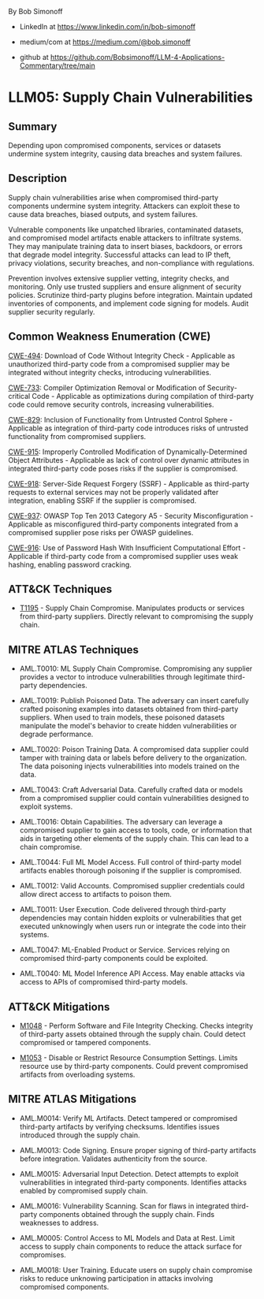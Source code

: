 By Bob Simonoff

- LinkedIn at https://www.linkedin.com/in/bob-simonoff

- medium/com at https://medium.com/@bob.simonoff

- github at https://github.com/Bobsimonoff/LLM-4-Applications-Commentary/tree/main


# LLM05: Supply Chain Vulnerabilities

## Summary 
Depending upon compromised components, services or datasets undermine system integrity, causing data breaches and system failures.


## Description

Supply chain vulnerabilities arise when compromised third-party components undermine system integrity. Attackers can exploit these to cause data breaches, biased outputs, and system failures.

Vulnerable components like unpatched libraries, contaminated datasets, and compromised model artifacts enable attackers to infiltrate systems. They may manipulate training data to insert biases, backdoors, or errors that degrade model integrity. Successful attacks can lead to IP theft, privacy violations, security breaches, and non-compliance with regulations.

Prevention involves extensive supplier vetting, integrity checks, and monitoring. Only use trusted suppliers and ensure alignment of security policies. Scrutinize third-party plugins before integration. Maintain updated inventories of components, and implement code signing for models. Audit supplier security regularly.


## Common Weakness Enumeration (CWE)

[CWE-494](https://cwe.mitre.org/data/definitions/494.html): Download of Code Without Integrity Check - Applicable as unauthorized third-party code from a compromised supplier may be integrated without integrity checks, introducing vulnerabilities.

[CWE-733](https://cwe.mitre.org/data/definitions/733.html): Compiler Optimization Removal or Modification of Security-critical Code - Applicable as optimizations during compilation of third-party code could remove security controls, increasing vulnerabilities.

[CWE-829](https://cwe.mitre.org/data/definitions/829.html): Inclusion of Functionality from Untrusted Control Sphere - Applicable as integration of third-party code introduces risks of untrusted functionality from compromised suppliers.

[CWE-915](https://cwe.mitre.org/data/definitions/915.html): Improperly Controlled Modification of Dynamically-Determined Object Attributes - Applicable as lack of control over dynamic attributes in integrated third-party code poses risks if the supplier is compromised.

[CWE-918](https://cwe.mitre.org/data/definitions/918.html): Server-Side Request Forgery (SSRF) - Applicable as third-party requests to external services may not be properly validated after integration, enabling SSRF if the supplier is compromised.

[CWE-937](https://cwe.mitre.org/data/definitions/937.html): OWASP Top Ten 2013 Category A5 - Security Misconfiguration - Applicable as misconfigured third-party components integrated from a compromised supplier pose risks per OWASP guidelines.

[CWE-916](https://cwe.mitre.org/data/definitions/916.html): Use of Password Hash With Insufficient Computational Effort - Applicable if third-party code from a compromised supplier uses weak hashing, enabling password cracking.

## ATT&CK Techniques

- [T1195](https://attack.mitre.org/techniques/T1195/) - Supply Chain Compromise. Manipulates products or services from third-party suppliers. Directly relevant to compromising the supply chain.

## MITRE ATLAS Techniques

- AML.T0010: ML Supply Chain Compromise. Compromising any supplier provides a vector to introduce vulnerabilities through legitimate third-party dependencies.  

- AML.T0019: Publish Poisoned Data. The adversary can insert carefully crafted poisoning examples into datasets obtained from third-party suppliers. When used to train models, these poisoned datasets manipulate the model's behavior to create hidden vulnerabilities or degrade performance.

- AML.T0020: Poison Training Data. A compromised data supplier could tamper with training data or labels before delivery to the organization. The data poisoning injects vulnerabilities into models trained on the data.

- AML.T0043: Craft Adversarial Data. Carefully crafted data or models from a compromised supplier could contain vulnerabilities designed to exploit systems.

- AML.T0016: Obtain Capabilities. The adversary can leverage a compromised supplier to gain access to tools, code, or information that aids in targeting other elements of the supply chain. This can lead to a chain compromise.

- AML.T0044: Full ML Model Access. Full control of third-party model artifacts enables thorough poisoning if the supplier is compromised.

- AML.T0012: Valid Accounts. Compromised supplier credentials could allow direct access to artifacts to poison them.

- AML.T0011: User Execution. Code delivered through third-party dependencies may contain hidden exploits or vulnerabilities that get executed unknowingly when users run or integrate the code into their systems.

- AML.T0047: ML-Enabled Product or Service. Services relying on compromised third-party components could be exploited.

- AML.T0040: ML Model Inference API Access. May enable attacks via access to APIs of compromised third-party models.


## ATT&CK Mitigations

- [M1048](https://attack.mitre.org/mitigations/M1048/) - Perform Software and File Integrity Checking. Checks integrity of third-party assets obtained through the supply chain. Could detect compromised or tampered components.

- [M1053](https://attack.mitre.org/mitigations/M1053/) - Disable or Restrict Resource Consumption Settings. Limits resource use by third-party components. Could prevent compromised artifacts from overloading systems.


## MITRE ATLAS Mitigations

- AML.M0014: Verify ML Artifacts. Detect tampered or compromised third-party artifacts by verifying checksums. Identifies issues introduced through the supply chain.

- AML.M0013: Code Signing. Ensure proper signing of third-party artifacts before integration. Validates authenticity from the source. 

- AML.M0015: Adversarial Input Detection. Detect attempts to exploit vulnerabilities in integrated third-party components. Identifies attacks enabled by compromised supply chain.

- AML.M0016: Vulnerability Scanning. Scan for flaws in integrated third-party components obtained through the supply chain. Finds weaknesses to address.

- AML.M0005: Control Access to ML Models and Data at Rest. Limit access to supply chain components to reduce the attack surface for compromises. 

- AML.M0018: User Training. Educate users on supply chain compromise risks to reduce unknowing participation in attacks involving compromised components.